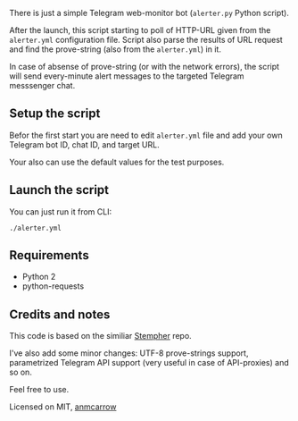There is just a simple Telegram web-monitor bot 
(`alerter.py` Python script).

After the launch, this script starting to poll of
HTTP-URL given from the `alerter.yml` configuration file.
Script also parse the results of URL request and find 
the prove-string (also from the `alerter.yml`) in it.

In case of absense of prove-string (or with the network errors), 
the script will send every-minute alert messages to the targeted 
Telegram messsenger chat.

Setup the script
----------------
Befor the first start you are need to edit `alerter.yml`
file and add your own Telegram bot ID, chat ID, and target URL.

Your also can use the default values for the test purposes.

Launch the script
-----------------
You can just run it from CLI: 

```
./alerter.yml
```

Requirements
------------
- Python 2
- python-requests


Credits and notes
-----------------
This code is based on the similiar 
[Stempher](https://github.com/stempher/monitoring_bot) repo.

I've also add some minor changes: UTF-8 prove-strings support,
parametrized Telegram API support (very useful in case of API-proxies)
and so on.

Feel free to use.

Licensed on MIT, [anmcarrow](mailto:mb@mcrrw.me)
